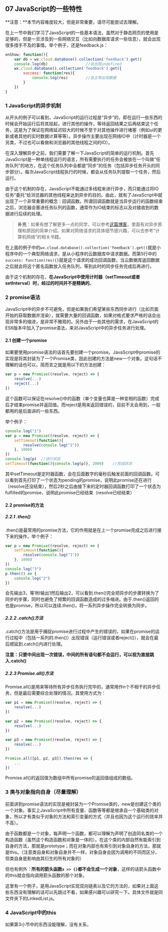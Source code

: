 ## 07	JavaScript的一些特性

**注意：**本节内容难度较大，但是非常重要，请尽可能尝试去理解。

在上一节中我们学习了JavaScript的一些基本语法，虽然对于静态网页的使用是足够的，但是一旦涉及到一些网络交互（比如向数据库请求一些信息），就会出现很多措手不及的事情。举个例子，还是feedback.js：

```javascript
onShow: function(){
    var db = wx.cloud.database().collection('feedback').get()
    console.log(db)					//会出现undefined
    wx.cloud.database().collection('feedback').get({
        success: function(res){
            console.log(res)		//会正常出现数据
        }
    })
}
```

### 1	JavaScript的异步机制

从开头的例子可以看到，JavaScript的运行过程是“异步”的，即在运行一些东西的时候会开始运行后将其挂起，进行其他的操作，等待返回结果之后再结束这个任务，这是为了保证在网络延迟较大的时候不至于对其他操作进行堵塞（例如ui的更新或者其他的实时数据计算等等）。异步操作主要出现在网络IO中（计时器是一个另类，不过也可以看做和浏览器的其他线程之间的IO）。

在深入理解异步之前，我们需要了解一下JavaScript的简单的运行机制。首先JavaScript是一种单线程运行的语言，所有需要执行的任务会被放在一个叫做“任务队列”的地方，在这个任务队列中全都是“同步”的任务（包括异步任务开头的同步部分）。每次JavaScript线程执行的时候，都会从任务队列提取一个任务，然后运行。

由于这个机制的存在，JavaScript不能通过多线程来进行异步，而只能通过将IO任务“委托”给浏览器的其他线程来达到异步的目的。由此，就有了JavaScript中就出现了一个非常重要的概念：回调函数。所谓回调函数就是当异步运行的函数结束之后，浏览器会塞进任务队列的函数，通常作为IO结束的标志以及对接收到的数据进行后续的处理。

> **补充**：如果有想了解更多一点的同学，可以参考[这篇博客](https://www.cnblogs.com/aaron---blog/p/10903118.html)，里面有对异步原理和原因的简单介绍。如果对网络请求的具体细节感兴趣，可以去参考“计算机网络”的相关书籍。

在上面的例子中的`wx.cloud.database().collection('feedback').get()`就是小程序中的一个典型网络请求，是从小程序的云数据库中请求数据。而第5行中的`success: function(res){}`就是这个请求的成功回调函数，当云数据库返回数据之后就会将这个匿名函数放入任务队列，等到此时的同步任务完成后再进行。

由于这个机制的存在，**在JavaScript中使用计时器（setTimeout或者setInterval）时，经过的时间并不是精确的**。

### 2	promise语法

JavaScript中的异步不可避免，但是如果我们希望某些东西同步进行（比如页面开始的获取数据并渲染），就需要大量的回调函数，如果对格式要求严格的话会出现非常多的缩进，是非常不雅观的。另外由于一些其他的需求，在JavaScript的ES6版本中加入了promise语法，来对JavaScript中的异步任务进行处理。

#### 2.1	创建一个promise

如果要使用promise语法的话首先要创建一个promise。JavaScript中promise的实现是将其封装为了一个Promise类，因此创建的方法是new一个对象。这句话不理解的话也可以，简而言之就是用以下的方法创建：

```javascript
var p = new Promise((resolve, reject) => {
    resolve(...)
    reject(...)
})
```

这个函数可以保证在resolve()中的函数（单个变量也算是一种变相的函数）完成后才结束promise并返回值。而reject是用来返回错误的，目前不太会用到，一般都用的是后面讲的一些东西。

举个例子：

```javascript
console.log("1")
var p = new Promise((resolve, reject) => {
    setTimeout(function(){
        resolve(console.log("2"))
    }, 1000)
})
console.log(p)	//进行状态
setTimeout(function(){console.log(p)}, 2000)	//完成状态
```

其中setTimeout是定时器函数，会在后面数字的毫秒后触发前面的回调函数。可以看到首先打印了一个状态为pending的promise，说明此promise还在进行（resolve还没结束），然后2秒之后由接下来的定时器回调函数打印了一个状态为fulfilled的promise，说明此promise已经结束（resolve已经结束）

#### 2.2	promise的方法

##### 2.2.1	.then()

.then()是最常用的promise方法，它的作用就是在上一个promise完成之后进行接下来的操作，举个例子：

```javascript
var p = new Promise((resolve, reject) => {
    setTimeout(function(){
        resolve(console.log("1"))
    }, 1000)
})
console.log("3")
p.then(() => {
    console.log("2")
})
```

会先输出3，等1秒输出1然后输出2，可以看到.then()完全把异步的步骤转换为了同步的步骤，同时也避免了频繁的回调函数造成的过多缩进。由于.then()返回的也是promise，所以可以连续.then()，将一系列异步操作完全转换为同步。

##### 2.2.2	.catch()方法

.catch()方法是用于捕捉promise进行过程中产生的错误的，如果在promise的运行过程中（包括一系列的.then()）出现错误（运行错误或者reject()），就会在最后顺延到.catch()内进行处理。

**注意：只要中间出现一次错误，中间的所有语句都不会运行，可以视为直接跳入.catch()**

##### 2.2.3	Promise.all()方法

Promise.all()是用来等待所有异步任务执行完毕的，通常用作n个不相干的异步任务，但是最后需要综合处理的情况。其使用方式为：

```javascript
var p1 = new Promise((resolve, reject) => {
    resolve(...)
})
    
var p2 = new Promise((resolve, reject) => {
    resolve(...)
})
    
var p3 = new Promise((resolve, reject) => {
    resolve(...)
})
    
Promise.all([p1, p2, p3]).then(res => {
    ...
})
```

Promise.all()的返回值为数组中所有promise的返回值组成的数组。

### 3	类与对象指向自身（尽量理解）

前面讲到promise语法的实现是被封装为一个Promise类的，new是创建这个类的一个对象。事实上JavaScript中所有变量、函数等等都是继承自一个基础类的对象，所以才有类似于对象的方法和索引变量的方式（并且也因为这个运行的效率并不高）。

由于函数都是一个对象，每声明一个函数，都可以理解为声明了创造同名类的一个构造函数（虽然这个构造函数和对象是一体的）。在这个类的内部自然有能索引到自身的方法，那就是prototype；而在对象内部也有索引到对象自身的方法，那就是this。（注意类自身和对象自身并不一样，对象自身会因为调用的不同而区分，但类自身是影响由其衍生的所有对象的）

但也有例外：**所有的箭头函数`x => {}`都不会生成一个对象**，这样的话箭头函数中的this就会指向调用箭头函数的那个对象。

这里有一个例子，是用JavaScript实现双向链表以及它的方法的，如果对上面这些东西没有理解的话可以先跳过不看，如果感兴趣可以研究一下。具体文件就是同文件夹下的LinkedList.js。

### 4	JavaScript中的this

如果第3小节中的东西没能理解，没有关系，



